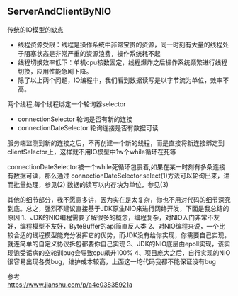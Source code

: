 ## ServerAndClientByNIO

传统的IO模型的缺点
- 线程资源受限：线程是操作系统中非常宝贵的资源，同一时刻有大量的线程处于阻塞状态是非常严重的资源浪费，操作系统耗不起
- 线程切换效率低下：单机cpu核数固定，线程爆炸之后操作系统频繁进行线程切换，应用性能急剧下降。
- 除了以上两个问题，IO编程中，我们看到数据读写是以字节流为单位，效率不高。

两个线程,每个线程绑定一个轮询器selector 
- connectionSelector    轮询是否有新的连接
- connectionDateSelector  轮询连接是否有数据可读

服务端监测到新的连接之后，不再创建一个新的线程，而是直接将新连接绑定到clientSelector上，这样就不用IO模型中1w个while循环在死等

connectionDateSelector被一个while死循环包裹着,如果在某一时刻有多条连接有数据可读，那么通过
connectionDateSelector.select(1)方法可以轮询出来，进而批量处理，参见(2)
数据的读写以内存块为单位，参见(3)


其他的细节部分，我不愿意多讲，因为实在是太复杂，你也不用对代码的细节深究到底。总之，强烈不建议直接基于JDK原生NIO来进行网络开发，下面是我总结的原因
1、JDK的NIO编程需要了解很多的概念，编程复杂，对NIO入门非常不友好，编程模型不友好，ByteBuffer的api简直反人类
2、对NIO编程来说，一个比较合适的线程模型能充分发挥它的优势，而JDK没有给你实现，你需要自己实现，就连简单的自定义协议拆包都要你自己实现
3、JDK的NIO底层由epoll实现，该实现饱受诟病的空轮训bug会导致cpu飙升100%
4、项目庞大之后，自行实现的NIO很容易出现各类bug，维护成本较高，上面这一坨代码我都不能保证没有bug































参考   
https://www.jianshu.com/p/a4e03835921a